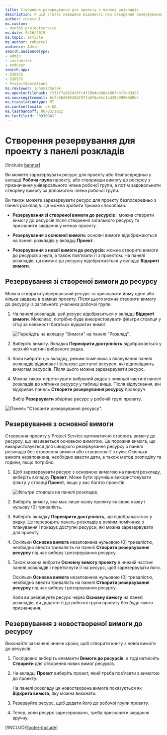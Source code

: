 ```yaml
---
title: Створення резервування для проекту з панелі розкладів
description: У цій статті наведено відомості про створення резервування проекту з дошки розкладів.
author: ruhercul
ms.custom:
- dyn365-projectservice
ms.date: 9/26/2019
ms.topic: article
ms.author: ruhercul
audience: Admin
search.audienceType:
- admin
- customizer
- enduser
search.app:
- D365CE
- D365PS
- ProjectOperations
ms.reviewer: johnmichalak
ms.openlocfilehash: f231f7a862420fc4f20b4eb86e4067cbf2ed3425
ms.sourcegitcommit: 6cfc50d89528df977a8f6a55c1ad39d99800d9b4
ms.translationtype: MT
ms.contentlocale: uk-UA
ms.lasthandoff: 06/03/2022
ms.locfileid: "8930941"
---
```

# <a name="create-a-project-booking-from-the-schedule-board"></a>Створення резервування для проекту з панелі розкладів

[!include [banner](../includes/psa-now-project-operations.md)]

Ви можете зарезервувати ресурс для проекту або безпосередньо у вкладці **Робоча група** проекту, або створивши вимогу до ресурсу з призначення універсального члена робочої групи, а потім задовольнити створену вимогу за допомогою члена робочої групи.

Ви також можете зарезервувати ресурс для проекту безпосередньо з панелі розкладів. Це можна зробити трьома способами.

- **Резервування зі створеної вимоги до ресурсів** : можна створити вимогу до ресурсів після створення загального ресурсу та призначити завдання у межах проекту.

- **Резервування з основної вимоги:** основні вимоги відображаються на панелі розкладів у вкладці **Проект** . 

- **Резервування з нової вимоги до ресурсів:** можна створити вимоги до ресурсів з нуля, а також пов'язати її з проектом. На панелі розкладів, ця вимога до ресурсу відображається у вкладці **Відкриті вимоги**.

## <a name="book-from-a-generated-resource-requirement"></a>Резервування зі створеної вимоги до ресурсу

Можна створити універсальний ресурс та призначити йому одне або кілька завдань в рамках проекту. Після цього можна створити вимогу до ресурсу із загального учасника робочої групи. 

1.  На панелі розкладів, цей ресурс відобразиться у вкладці **Відкриті вимоги**. Можливо, потрібно буде використовувати фільтри стовпця у сітці за наявності багатьох відкритих вимог. 

    ![Перейдіть на вкладку "Вимоги" на панелі "Розклад".](media/FAQ-Project-Booking-Schedule-Board-1.png "Знімок екрана з таблиці резервувань та призначень")

2. Виберіть вимогу. Вкладка **Перевірити доступність** відображається у верхній частині вибраного рядка.
 
3. Коли вибрати цю вкладку, режим помічника з планування панелі розкладів відкриває і фільтрує доступні ресурси, які відповідають вимогам ресурсів. Після цього можна зарезервувати ресурс.

4. Можна також перетягувати вибраний рядок з нижньої частині панелі розкладів до клітинки ресурсу у таблиці вище. Після відпускання, він відкриває панель **Створити резервування ресурсу** праворуч.

    Вибір **Резервувати** зберігає ресурс у робочій групі проекту.

![Панель "Створити резервування ресурсу".](media/FAQ-Project-Booking-Schedule-Board-6.png "")
 

## <a name="book-from-the-primary-requirement"></a>Резервування з основної вимоги

Створення проекту у Project Service автоматично створить вимогу до ресурсу, що називається основною вимогою. Це порожня вимога, що використовується для швидкого резервування ресурсу з панелі розкладів без створення вимоги або створення її з нуля. Оскільки вимога незаповнена, необхідно ввести дати, а також метод розподілу та години, якщо потрібно. 

1. Щоб зарезервувати ресурс з основною вимогою на панелі розкладу, виберіть вкладку **Проект**. Може бути зручніше використовувати фільтр у стовпці **Проект**, якщо у вас багато проектів.

   ![Фільтри стовпців на панелі розкладів.](media/FAQ-Project-Booking-Schedule-Board-2.png "Знімок екрана з таблиці резервувань та призначень")

2. Виберіть вимогу, яка має лише назву проекту як свою назву і нульову (0) тривалість.

3. Виберіть вкладку **Перевірити доступність**, що відображається у рядку. Це переводить панель розкладів в режим помічника з планування і показує доступні ресурси, які можна зарезервувати для проекту.

4. Оскільки **Основна вимога** незаповнена нульовою (0) тривалістю, необхідно ввести тривалість на панелі **Створити резервування ресурсу** під час вибору і резервування ресурсу.

5. Також можна вибрати **Основну вимогу проекту** в нижній частині панелі розкладів і перетягнути її на ресурс, щоб зарезервувати його.
 
    Оскільки **Основна вимога** незаповнена нульовою (0) тривалістю, необхідно ввести тривалість на панелі **Створити резервування ресурсу** під час вибору і резервування ресурсу.
 
    Коли ви резервуєте ресурс через **Основну вимогу** на панелі розкладів, ви додаєте її до робочої групи проекту без будь-якого призначення.
 
## <a name="book-from-a-new-resource-requirement"></a>Резервування з новоствореної вимоги до ресурсу
Виконайте зазначені нижче кроки, щоб створити книгу з нової вимоги до ресурсів. 

1. Послідовно виберіть елементи **Вимоги до ресурсів**, а тоді натисніть **Створити** для створення нових вимог ресурсів.

2. На вкладці **Проект** виберіть проект, який треба пов'язати з вимогою до проекту.
 
    На панелі розкладу ця новостворена вимога показується як **Відкрита вимога**, яку можна виконати.

3. Резервуйте ресурс, щоб додати його до робочої групи проекту.

4. Тепер, коли ресурс зарезервовано, треба призначити завдання вручну.



[!INCLUDE[footer-include](../includes/footer-banner.md)]
